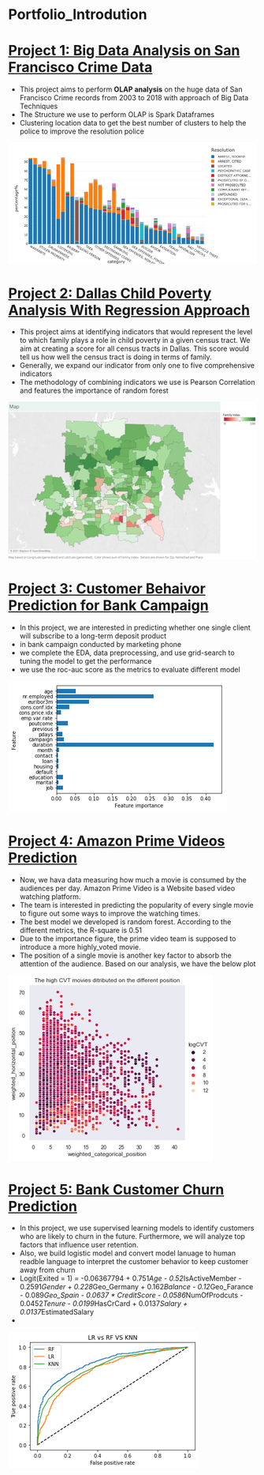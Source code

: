 # Portfolio_Introdution

# [Project 1: Big Data Analysis on San Francisco Crime Data](https://databricks-prod-cloudfront.cloud.databricks.com/public/4027ec902e239c93eaaa8714f173bcfc/4180839976313880/2327985936119052/456269828228637/latest.html)
* This project aims to perform **OLAP analysis** on the huge data of San Francisco Crime records from 2003 to 2018 with approach of Big Data Techniques
* The Structure we use to perform OLAP is Spark Dataframes 
* Clustering location data to get the best number of clusters to help the police to improve the resolution police

![](/images/sf_p1.png)


# [Project 2: Dallas Child Poverty Analysis With Regression Approach](https://github.com/treerway/DallasPoverty/blob/master/%5BCPAL%5D%20Group%204%269%20Final%20Python%20Code.ipynb)
* This project aims at identifying indicators that would represent the level to which family plays a role in child poverty in a given census tract. We aim at creating a score for all census tracts in Dallas. This score would tell us how well the census tract is doing in terms of family.
* Generally, we expand our indicator from only one to five comprehensive indicators
* The methodology of combining indicators we use is Pearson Correlation and features the importance of random forest 

![](/images/Map.png)

# [Project 3: Customer Behaivor Prediction for Bank Campaign](https://github.com/treerway/Bank_Campagin/blob/main/projec1_classification.ipynb)
* In this project, we are interested in predicting whether one single client will subscribe to a long-term deposit product 
* in bank campaign conducted by marketing phone
* we complete the EDA, data preprocessing, and use grid-search to tuning the model to get the performance 
* we use the roc-auc score as the metrics to evaluate different model

![](/images/bak_cam.png)

# [Project 4: Amazon Prime Videos Prediction](https://github.com/treerway/Amazon_Prime_Video/blob/main/Amazon_Prime_Video_Analysis.ipynb)
* Now, we hava data measuring how much a movie is consumed by the audiences per day. Amazon Prime Video is a Website based video watching platform. 
* The team is interested in predicting the popularity of every single movie to figure out some ways to improve the watching times.
* The best model we developed is random forest. According to the different metrics, the R-square is 0.51
* Due to the importance figure, the prime video team is supposed to introduce a more highly_voted movie.
* The position of a single movie is another key factor to absorb the attention of the audience. Based on our analysis, we have the below plot 

![](/images/plot_final.png)

# [Project 5: Bank Customer Churn Prediction](https://github.com/treerway/customer_churn/blob/main/Bank%20Customer%20Churn%20Prediction.ipynb)
* In this project, we use supervised learning models to identify customers who are likely to churn in the future. Furthermore, we will analyze top factors that influence user retention. 
* Also, we build logistic model and convert model lanuage to human readble language to interpret the customer behavior to keep customer away from churn
* Logit(Exited = 1) = -0.06367794 + 0.751*Age - 0.52*IsActiveMember - 0.2591*Gender + 0.228*Geo_Germany + 0.162*Balance - 0.12*Geo_Farance - 0.089*Geo_Spain - 0.0637 * CreditScore - 0.0586*NumOfProdcuts - 0.0452*Tenure - 0.0199*HasCrCard + 0.0137*Salary + 0.0137*EstimatedSalary
* 
![](/images/churn_auc.png)
